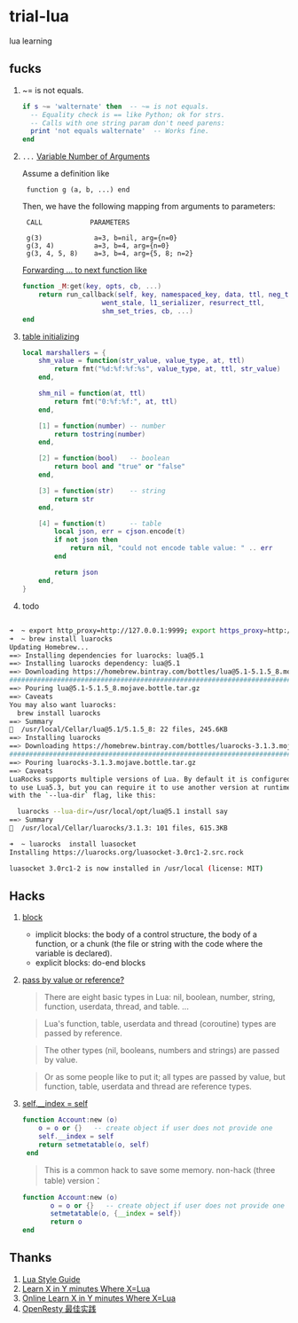 # trial-lua
lua learning

## fucks

1. ~= is not equals.

    ```lua
    if s ~= 'walternate' then  -- ~= is not equals.
      -- Equality check is == like Python; ok for strs.
      -- Calls with one string param don't need parens:
      print 'not equals walternate'  -- Works fine.
    end
    ```
1. `...` [Variable Number of Arguments](https://www.lua.org/pil/5.2.html)

    Assume a definition like
    
        function g (a, b, ...) end

    Then, we have the following mapping from arguments to parameters:
    
        CALL            PARAMETERS

        g(3)             a=3, b=nil, arg={n=0}
        g(3, 4)          a=3, b=4, arg={n=0}
        g(3, 4, 5, 8)    a=3, b=4, arg={5, 8; n=2}
        
    
    [Forwarding ... to next function  like](https://github.com/thibaultcha/lua-resty-mlcache/blob/master/lib/resty/mlcache.lua)
    
    ```lua
    function _M:get(key, opts, cb, ...)
        return run_callback(self, key, namespaced_key, data, ttl, neg_ttl,
                        went_stale, l1_serializer, resurrect_ttl,
                        shm_set_tries, cb, ...)
    end
    ```

1. [table initializing](https://github.com/thibaultcha/lua-resty-mlcache/blob/master/lib/resty/mlcache.lua)

    ```lua
    local marshallers = {
        shm_value = function(str_value, value_type, at, ttl)
            return fmt("%d:%f:%f:%s", value_type, at, ttl, str_value)
        end,

        shm_nil = function(at, ttl)
            return fmt("0:%f:%f:", at, ttl)
        end,

        [1] = function(number) -- number
            return tostring(number)
        end,

        [2] = function(bool)   -- boolean
            return bool and "true" or "false"
        end,

        [3] = function(str)    -- string
            return str
        end,

        [4] = function(t)      -- table
            local json, err = cjson.encode(t)
            if not json then
                return nil, "could not encode table value: " .. err
            end

            return json
        end,
    }
    ```
    
1. todo

##

```bash
➜  ~ export http_proxy=http://127.0.0.1:9999; export https_proxy=http://127.0.0.1:9999;
➜  ~ brew install luarocks
Updating Homebrew...
==> Installing dependencies for luarocks: lua@5.1
==> Installing luarocks dependency: lua@5.1
==> Downloading https://homebrew.bintray.com/bottles/lua@5.1-5.1.5_8.mojave.bottle.tar.gz
######################################################################## 100.0%
==> Pouring lua@5.1-5.1.5_8.mojave.bottle.tar.gz
==> Caveats
You may also want luarocks:
  brew install luarocks
==> Summary
🍺  /usr/local/Cellar/lua@5.1/5.1.5_8: 22 files, 245.6KB
==> Installing luarocks
==> Downloading https://homebrew.bintray.com/bottles/luarocks-3.1.3.mojave.bottle.tar.gz
######################################################################## 100.0%
==> Pouring luarocks-3.1.3.mojave.bottle.tar.gz
==> Caveats
LuaRocks supports multiple versions of Lua. By default it is configured
to use Lua5.3, but you can require it to use another version at runtime
with the `--lua-dir` flag, like this:

  luarocks --lua-dir=/usr/local/opt/lua@5.1 install say
==> Summary
🍺  /usr/local/Cellar/luarocks/3.1.3: 101 files, 615.3KB

➜  ~ luarocks  install luasocket
Installing https://luarocks.org/luasocket-3.0rc1-2.src.rock

luasocket 3.0rc1-2 is now installed in /usr/local (license: MIT)

```

## Hacks

1. [block](https://www.lua.org/pil/4.2.html)
    * implicit blocks:  the body of a control structure, the body of a function, or a chunk (the file or string with the code where the variable is declared).
    * explicit blocks:  do-end  blocks
    
1. [pass by value or reference?](https://stackoverflow.com/questions/6128152/function-variable-scope-pass-by-value-or-reference)

    > There are eight basic types in Lua: nil, boolean, number, string, function, userdata, thread, and table. ...

    > Lua's function, table, userdata and thread (coroutine) types are passed by reference. 

    > The other types (nil, booleans, numbers and strings) are passed by value. 

    > Or as some people like to put it; all types are passed by value, but function, table, userdata and thread are reference types.

1. [self.__index = self](http://lua-users.org/lists/lua-l/2013-04/msg00617.html)
   ```lua
   function Account:new (o)
       o = o or {}   -- create object if user does not provide one
       self.__index = self
       return setmetatable(o, self)
    end
   ```
   
   > This is a common hack to save some memory.
   > non-hack (three table) version：
   ```lua
   function Account:new (o)
          o = o or {}   -- create object if user does not provide one
          setmetatable(o, {__index = self})
          return o
   end
   ```

## Thanks

1. [Lua Style Guide](https://github.com/Olivine-Labs/lua-style-guide)
1. [Learn X in Y minutes Where X=Lua](https://learnxinyminutes.com/docs/lua/)
1. [Online Learn X in Y minutes Where X=Lua](https://repl.it/@bingoohuang/learn-lua-in-y-minutes)
1. [OpenResty 最佳实践](https://moonbingbing.gitbooks.io/openresty-best-practices/)
